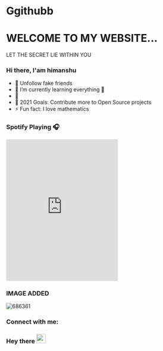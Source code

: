 # Ggithubb
# WELCOME TO MY WEBSITE...
 
 LET THE SECRET LIE WITHIN YOU


### Hi there, I'am himanshu



- 🔭 Unfollow fake friends
- 🌱 I’m currently learning everything 🤣
- 👯 
- 🥅 2021 Goals: Contribute more to Open Source projects
- ⚡ Fun fact: I love mathematics

### Spotify Playing 🎧

<iframe src="https://open.spotify.com/embed/playlist/0WKxzctYoRaxeaBVlUV1eV" width="300" height="380" frameborder="0" allowtransparency="true" allow="encrypted-media"></iframe>

### IMAGE ADDED

![686361](https://user-images.githubusercontent.com/72097380/94844918-8f150380-043c-11eb-9d6c-33ec7c4c5de2.png)



### Connect with me:

### Hey there <img src="https://media.giphy.com/media/hvRJCLFzcasrR4ia7z/giphy.gif" width="25px">
<a href="https://discord.gg/XTW52Kt">
  

